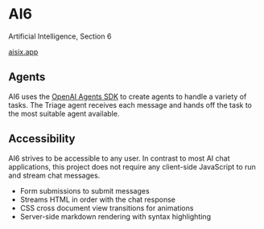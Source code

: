 # AI6

Artificial Intelligence, Section 6

[aisix.app](https://aisix.app)

## Agents

AI6 uses the [OpenAI Agents SDK](https://github.com/openai/openai-agents-js) to create agents to handle a variety of tasks. The Triage agent receives each message and hands off the task to the most suitable agent available.

## Accessibility

AI6 strives to be accessible to any user. In contrast to most AI chat applications, this project does not require any client-side JavaScript to run and stream chat messages.

- Form submissions to submit messages
- Streams HTML in order with the chat response
- CSS cross document view transitions for animations
- Server-side markdown rendering with syntax highlighting
